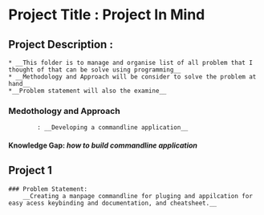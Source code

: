 # Project Title : Project In Mind

## Project Description : 
    * __This folder is to manage and organise list of all problem that I thought of that can be solve using programming__
    * __Methodology and Approach will be consider to solve the problem at hand__
    *__Problem statement will also the examine__
    
    
### Medothology and Approach
            : __Developing a commandline application__

#### __Knowledge Gap__: _how to build commandline application_

## Project 1
    ### Problem Statement: 
        __Creating a manpage commandline for pluging and appilcation for easy acess keybinding and documentation, and cheatsheet.__

